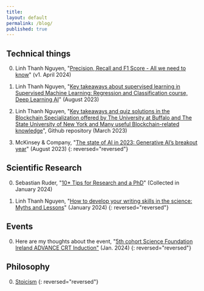 ```yaml
---
title:
layout: default
permalink: /blog/
published: true
---
```


## Technical things

0. Linh Thanh Nguyen, "[Precision, Recall and F1 Score - All we need to know]({{site.baseurl}}/research/classification_problems)" (v1. April 2024)

0. Linh Thanh Nguyen, "[Key takeaways about supervised learning in Supervised Machine Learning: Regression and Classification course, Deep Learning AI]({{site.baseurl}}/research/supervised_ml)" (August 2023)

0. Linh Thanh Nguyen, "[Key takeaways and quiz solutions in the Blockchain Specialization offered by The University at Buffalo and The State University of New York and Many useful Blockchain-related knowledge](https://github.com/linhnt31/Blockchain_Specialization_Coursera)", Github repository (March 2023)

0. McKinsey & Company, "[The state of AI in 2023: Generative AI’s breakout year]({{site.baseurl}}/research/GenerativeAI)" (August 2023)
{: reversed="reversed"}

## Scientific Research

0. Sebastian Ruder, "[10* Tips for Research and a PhD](https://www.ruder.io/10-tips-for-research-and-a-phd/)" (Collected in January 2024)

0. Linh Thanh Nguyen, "[How to develop your writing skills in the science: Myths and Lessons]({{site.baseurl}}/blog/scientific_writing)" (January 2024)
{: reversed="reversed"}

## Events

0. Here are my thoughts about the event, "[5th cohort Science Foundation Ireland ADVANCE CRT Induction"]({{site.baseurl}}/blog/AdvanceInduction24) (Jan. 2024)
{: reversed="reversed"}

## Philosophy

0. [Stoicism]({{site.baseurl}}/misc/Stoicism)
{: reversed="reversed"}